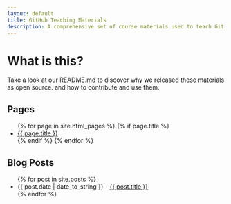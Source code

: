```yaml
---
layout: default
title: GitHub Teaching Materials
description: A comprehensive set of course materials used to teach Git and GitHub.
---
```


# What is this?
Take a look at our README.md to discover why we released these materials as open source.  and how to contribute and use them.

<div id="pages">
  <h2>Pages</h2>
  <ul>
    {% for page in site.html_pages %}
      {% if page.title %}
        <li><a href="{{ page.url }}">{{ page.title }}</a></li>
      {% endif %}
    {% endfor %}
  </ul>
</div>

<div id="posts">
  <h2>Blog Posts</h2>
  <ul>
    {% for post in site.posts %}
      <li><span>{{ post.date | date_to_string }}</span> - <a href="{{ post.url }}">{{ post.title }}</a></li>
    {% endfor %}
  </ul>
</div>
